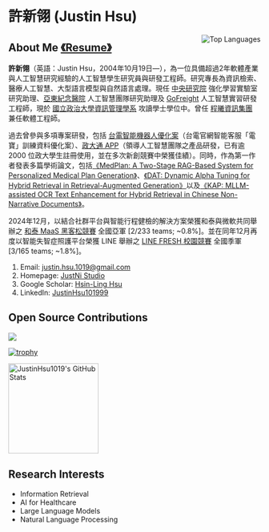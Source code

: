 # 許新翎 (Justin Hsu)

<a href="https://github.com/JustinHsu1019/JustinHsu1019/blob/main/Top_Lang.md">
  <img align="right" src="https://github-readme-stats.vercel.app/api/top-langs/?username=JustinHsu1019&hide=html&theme=github_dark_dimmed" alt="Top Languages" />
</a>

## About Me&nbsp;[《Resume》](https://justin-code.com/cv)

**許新翎**（英語：Justin Hsu，2004年10月19日—），為一位具備超過2年軟體產業與人工智慧研究經驗的人工智慧學生研究員與研發工程師。研究專長為資訊檢索、醫療人工智慧、大型語言模型與自然語言處理。現任 [中央研究院](https://www.iis.sinica.edu.tw/en/page/AboutUs/Introduction.html) 強化學習實驗室研究助理、[亞東紀念醫院](https://www.femh.org.tw/MainPage_en/index.aspx) 人工智慧團隊研究助理及 [GoFreight](https://www.gofreight.com/) 人工智慧實習研發工程師，現於 [國立政治大學資訊管理學系](https://mis2.nccu.edu.tw/en/Introduction/about1) 攻讀學士學位中。曾任 [程曦資訊集團](https://www.chainsea.com.tw/about/introduction/) 兼任軟體工程師。


過去曾參與多項專案研發，包括 [台電智能機器人優化案](https://service.taipower.com.tw:4433/smartrobot/)（台電官網智能客服「電寶」訓練資料優化案）、[政大通 APP](https://nccupass.com)（領導人工智慧團隊之產品研發，已有逾 2000 位政大學生註冊使用，並在多次新創競賽中榮獲佳績）。同時，作為第一作者發表多篇學術論文，包括[《MedPlan: A Two-Stage RAG-Based System for Personalized Medical Plan Generation》](https://arxiv.org/pdf/2503.17900)、[《DAT: Dynamic Alpha Tuning for Hybrid Retrieval in Retrieval-Augmented Generation》](https://arxiv.org/pdf/2503.23013)以及[《KAP: MLLM-assisted OCR Text Enhancement for Hybrid Retrieval in Chinese Non-Narrative Documents》](https://arxiv.org/pdf/2503.08452)。


2024年12月，以結合社群平台與智能行程健檢的解決方案榮獲和泰與微軟共同舉辦之 [和泰 MaaS 黑客松競賽](https://tw.news.yahoo.com/2024%E5%92%8C%E6%B3%B0maas%E9%BB%91%E5%AE%A2%E6%9D%BE-%E7%AB%B6%E8%B3%BD%E7%B5%90%E6%9E%9C%E6%8F%AD%E6%9B%89-084102303.html) 全國亞軍 [2/233 teams; ~0.8%]。並在同年12月再度以智能失智症照護平台榮獲 LINE 舉辦之 [LINE FRESH 校園競賽](https://linecorp.com/tw/pr/news/2024/1226/) 全國季軍 [3/165 teams; ~1.8%]。

1. Email: [justin.hsu.1019@gmail.com](mailto:justin.hsu.1019@gmail.com)
2. Homepage: [JustNi Studio](https://justin-code.com)
3. Google Scholar: [Hsin-Ling Hsu](https://scholar.google.com/citations?user=pCXJM5AAAAAJ)
4. LinkedIn: [JustinHsu101999](https://www.linkedin.com/in/justinhsu101999/)

## Open Source Contributions

<p align="left">
 <img src="https://readme-typing-svg.herokuapp.com/?lines=Welcome+to+my+GitHub+Profile!&center=true&width=360&height=30" />
</p>

[![trophy](https://github-profile-trophy.vercel.app/?username=JustinHsu1019&theme=onedark&title=-Experience,-Issues,-Reviews)](https://github.com/ryo-ma/github-profile-trophy)

<p align="left">
  <a href="https://github.com/JustinHsu1019/JustinHsu1019/blob/main/stats.md">
    <img height="180em" src="https://github-readme-stats.vercel.app/api?username=JustinHsu1019&show_icons=true&theme=react&border_color=7F3FBF&bg_color=0D1117&title_color=F85D7F&icon_color=F8D866" alt="JustinHsu1019's GitHub Stats" />
  </a>
  <br />
</p>

## Research Interests
- Information Retrieval
- AI for Healthcare
- Large Language Models
- Natural Language Processing

